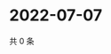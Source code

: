 # 2022-07-07

共 0 条

<!-- BEGIN WEIBO -->
<!-- 最后更新时间 Thu Jul 07 2022 20:31:29 GMT+0800 (China Standard Time) -->

<!-- END WEIBO -->
